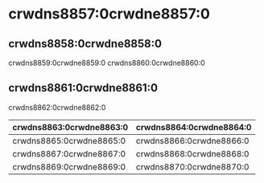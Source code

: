 # crwdns8857:0crwdne8857:0

## crwdns8858:0crwdne8858:0

crwdns8859:0crwdne8859:0 crwdns8860:0crwdne8860:0

## crwdns8861:0crwdne8861:0

crwdns8862:0crwdne8862:0

| crwdns8863:0crwdne8863:0 | crwdns8864:0crwdne8864:0 |
| ------------------------ | ------------------------ |
| crwdns8865:0crwdne8865:0 | crwdns8866:0crwdne8866:0 |
| crwdns8867:0crwdne8867:0 | crwdns8868:0crwdne8868:0 |
| crwdns8869:0crwdne8869:0 | crwdns8870:0crwdne8870:0 |